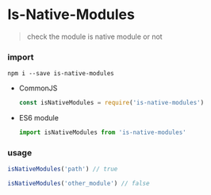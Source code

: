 # Is-Native-Modules
> check the module is native module or not

### import

```shell
npm i --save is-native-modules
```

* CommonJS

  ```js
  const isNativeModules = require('is-native-modules')
  ```

* ES6 module
 
  ```js
  import isNativeModules from 'is-native-modules'
  ```

### usage

```js
isNativeModules('path') // true

isNativeModules('other_module') // false
```
